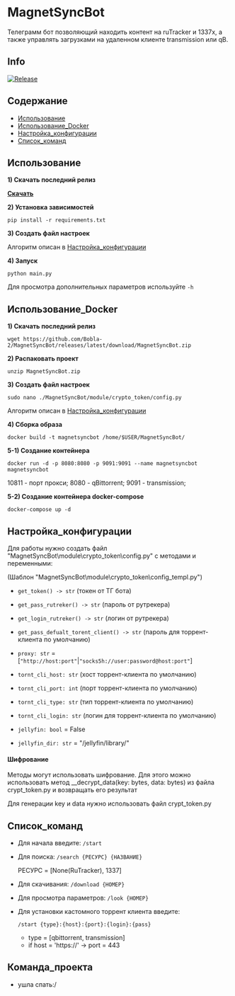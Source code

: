 # MagnetSyncBot
Телеграмм бот позволяющий находить контент на ruTracker и 1337x, а также управлять загрузками на удаленном клиенте transmission или qB.

## Info
[![Release](https://img.shields.io/github/v/release/Bobla-2/MagnetSyncBot?releases)](https://github.com/Bobla-2/MagnetSyncBot/releases/latest)

## Содержание
- [Использование](#Использование)
- [Использование_Docker](#Использование_Docker)
- [Настройка_конфигурации](#Настройка_конфигурации)
- [Список_команд](#Список_команд)

## Использование
**1) Скачать последний релиз**

[**Скачать**](https://github.com/username/repository/releases/latest/download/MagnetSyncBot.zip)

**2) Установка зависимостей**
```
pip install -r requirements.txt
```
**3) Создать файл настроек**

Алгоритм описан в [Настройка_конфигурации](#Настройка_конфигурации)

**4) Запуск**
```
python main.py 
```
Для просмотра дополнительных параметров используйте `-h`


## Использование_Docker

**1) Скачать последний релиз**
```
wget https://github.com/Bobla-2/MagnetSyncBot/releases/latest/download/MagnetSyncBot.zip
```
**2) Распаковать проект**
```
unzip MagnetSyncBot.zip
```
**3) Создать файл настроек**

```
sudo nano ./MagnetSyncBot/module/crypto_token/config.py
```

Алгоритм описан в [Настройка_конфигурации](#Настройка_конфигурации)

**4) Сборка образа** 
```
docker build -t magnetsyncbot /home/$USER/MagnetSyncBot/
```
**5-1) Создание контейнера**
```
docker run -d -p 8080:8080 -p 9091:9091 --name magnetsyncbot magnetsyncbot
```
10811 - порт прокси;
8080 - qBittorrent;
9091 - transmission;

**5-2) Создание контейнера docker-compose**
```
docker-compose up -d
```




## Настройка_конфигурации
Для работы нужно создать файл "MagnetSyncBot\module\crypto_token\config.py" с методами и переменными:

(Шаблон "MagnetSyncBot\module\crypto_token\config_templ.py")
- `get_token() -> str` (токен от ТГ бота)
- `get_pass_rutreker() -> str` (пароль от рутрекера)
- `get_login_rutreker() -> str` (логин от рутрекера)
- `get_pass_defualt_torent_client() -> str` (пароль для торрент-клиента по умолчанию)

- `proxy: str` = [`"http://host:port"`|`"socks5h://user:password@host:port"`]
- `tornt_cli_host: str` (хост торрент-клиента по умолчанию)
- `tornt_cli_port: int` (порт торрент-клиента по умолчанию)
- `tornt_cli_type: str` (тип торрент-клиента по умолчанию)
- `tornt_cli_login: str` (логин для торрент-клиента по умолчанию)
- `jellyfin: bool` = False
- `jellyfin_dir: str` = "/jellyfin/library/"
#### Шифрование

Методы могут использовать шифрование. Для этого можно использовать метод __decrypt_data(key: bytes, data: bytes) из файла crypt_token.py и возвращать его результат

Для генерации key и data нужно использовать файл crypt_token.py

## Список_команд
 - Для начала введите: `/start`
 - Для поиска: `/search {РЕСУРС} {НАЗВАНИЕ}`

   РЕСУРС = [None(RuTracker), 1337]
 - Для скачивания: `/download {НОМЕР}`
 - Для просмотра параметров: `/look {НОМЕР}`
 - Для установки кастомного торрент клиента введите:

   `/start {type}:{host}:{port}:{login}:{pass}`
   - type = [qbittorrent, transmission]
   - if host = 'https://' -> port = 443


## Команда_проекта
 - ушла спать:/

